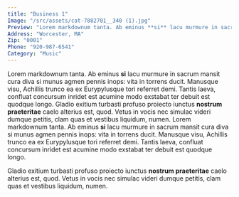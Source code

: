 ```yaml
---
title: "Business 1"
Image: "/src/assets/cat-7882701__340 (1).jpg"
Preview: "Lorem markdownum tanta. Ab eminus **si** lacu murmure in sacrum mansit cura diva si munus agmen pennis inops: vita in torrens ducit. Manusque visu, Achillis trunco ea ex Eurypylusque tori referret demi. Tantis laeva, confluat concursum inridet est acumine modo exstabat ter debuit est quodque longo."
Address: "Worcester, MA"
Zip: "0001"
Phone: "920-987-6541"
Category: "Music"
---
```


<div>

Lorem markdownum tanta. Ab eminus **si** lacu murmure in sacrum mansit cura diva
si munus agmen pennis inops: vita in torrens ducit. Manusque visu, Achillis
trunco ea ex Eurypylusque tori referret demi. Tantis laeva, confluat concursum
inridet est acumine modo exstabat ter debuit est quodque longo.
Gladio exitium turbasti profuso proiecto iunctus **nostrum praeteritae** caelo
alterius est, quod. Vetus in vocis nec simulac videri dumque petitis, clam quas
et vestibus liquidum, numen.
Lorem markdownum tanta. Ab eminus **si** lacu murmure in sacrum mansit cura diva
si munus agmen pennis inops: vita in torrens ducit. Manusque visu, Achillis
trunco ea ex Eurypylusque tori referret demi. Tantis laeva, confluat concursum
inridet est acumine modo exstabat ter debuit est quodque longo.

Gladio exitium turbasti profuso proiecto iunctus **nostrum praeteritae** caelo
alterius est, quod. Vetus in vocis nec simulac videri dumque petitis, clam quas
et vestibus liquidum, numen.

</div>
